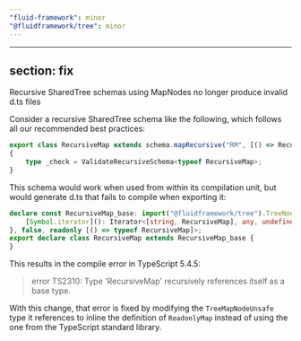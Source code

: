 ```yaml
---
"fluid-framework": minor
"@fluidframework/tree": minor
---
```

---
section: fix
---

Recursive SharedTree schemas using MapNodes no longer produce invalid d.ts files

Consider a recursive SharedTree schema like the following, which follows all our recommended best practices:

```typescript
export class RecursiveMap extends schema.mapRecursive("RM", [() => RecursiveMap]) {}
{
	type _check = ValidateRecursiveSchema<typeof RecursiveMap>;
}
```

This schema would work when used from within its compilation unit, but would generate d.ts that fails to compile when exporting it:

```typescript
declare const RecursiveMap_base: import("@fluidframework/tree").TreeNodeSchemaClass<"com.example.RM", import("@fluidframework/tree").NodeKind.Map, import("@fluidframework/tree").TreeMapNodeUnsafe<readonly [() => typeof RecursiveMap]> & import("@fluidframework/tree").WithType<"com.example.RM">, {
    [Symbol.iterator](): Iterator<[string, RecursiveMap], any, undefined>;
}, false, readonly [() => typeof RecursiveMap]>;
export declare class RecursiveMap extends RecursiveMap_base {
}
```

This results in the compile error in TypeScript 5.4.5:

> error TS2310: Type 'RecursiveMap' recursively references itself as a base type.

With this change, that error is fixed by modifying the `TreeMapNodeUnsafe` type it references to inline the definition of `ReadonlyMap` instead of using the one from the TypeScript standard library.
